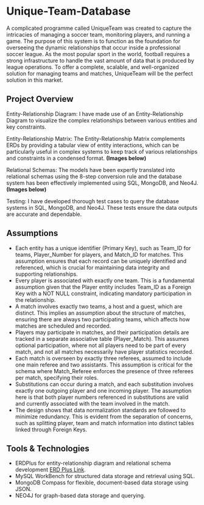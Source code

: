 # Unique-Team-Database

A complicated programme called UniqueTeam was created to capture the intricacies of managing a soccer team, monitoring players, and running a game. The purpose of this system is to function as the foundation for overseeing the dynamic relationships that occur inside a professional soccer league. As the most popular sport in the world, football requires a strong infrastructure to handle the vast amount of data that is produced by league operations. To offer a complete, scalable, and well-organized solution for managing teams and matches, UniqueTeam will be the perfect solution in this market.

## Project Overview
Entity-Relationship Diagram: I have made use of an Entity-Relationship Diagram to visualize the complex relationships between various entities and key constraints.

Entity-Relationship Matrix: The Entity-Relationship Matrix complements ERDs by providing a tabular view of entity interactions, which can be particularly useful in complex systems to keep track of various relationships and constraints in a condensed format. **(Images below)**

Relational Schemas: The models have been expertly translated into relational schemas using the 8-step conversion rule and the database system has been effectively implemented using SQL, MongoDB, and Neo4J. **(Images below)**

Testing: I have developed thorough test cases to query the database systems in SQL, MongoDB, and Neo4J. These tests ensure the data outputs are accurate and dependable.

## Assumptions
- Each entity has a unique identifier (Primary Key), such as Team_ID for teams, Player_Number for players, and Match_ID for matches. This assumption ensures that each record can be uniquely identified and referenced, which is crucial for maintaining data integrity and supporting relationships.
- Every player is associated with exactly one team. This is a fundamental assumption given that the Player entity includes Team_ID as a Foreign Key with a NOT NULL constraint, indicating mandatory participation in the relationship.
- A match involves exactly two teams, a host and a guest, which are distinct. This implies an assumption about the structure of matches, ensuring there are always two participating teams, which affects how matches are scheduled and recorded.
- Players may participate in matches, and their participation details are tracked in a separate associative table (Player_Match). This assumes optional participation, where not all players need to be part of every match, and not all matches necessarily have player statistics recorded.
- Each match is overseen by exactly three referees, assumed to include one main referee and two assistants. This assumption is critical for the schema where Match_Referee enforces the presence of three referees per match, specifying their roles.
- Substitutions can occur during a match, and each substitution involves exactly one outgoing player and one incoming player. The assumption here is that both player numbers referenced in substitutions are valid and currently associated with the team involved in the match.
- The design shows that data normalization standards are followed to minimize redundancy. This is evident from the separation of concerns, such as splitting player, team and match information into distinct tables linked through Foreign Keys.

## Tools & Technologies
- ERDPlus for entity-relationship diagram and relational schema development [ERD Plus Link](https://erdplus.com).
- MySQL WorkBench for structured data storage and retrieval using SQL. 
- MongoDB Compass for flexible, document-based data storage using JSON.
- NEO4J for graph-based data storage and querying.
